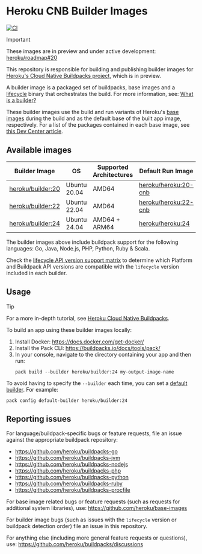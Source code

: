 # Heroku CNB Builder Images

[![CI](https://github.com/heroku/cnb-builder-images/actions/workflows/build-test-publish.yml/badge.svg)](https://github.com/heroku/cnb-builder-images/actions/workflows/build-test-publish.yml)

> [!IMPORTANT]
> These images are in preview and under active development: [heroku/roadmap#20](https://github.com/heroku/roadmap/issues/20)

This repository is responsible for building and publishing builder images for [Heroku's Cloud Native Buildpacks project](https://github.com/heroku/buildpacks), which is in preview.

A builder image is a packaged set of buildpacks, base images and a [lifecycle](https://github.com/buildpacks/lifecycle)
binary that orchestrates the build. For more information, see: [What is a builder?](https://buildpacks.io/docs/for-platform-operators/concepts/builder/)

These builder images use the build and run variants of Heroku's [base images](https://github.com/heroku/base-images)
during the build and as the default base of the built app image, respectively. For a list of the packages contained
in each base image, see [this Dev Center article](https://devcenter.heroku.com/articles/stack-packages).

## Available images

| Builder Image                     | OS           | Supported Architectures | Default Run Image                   | Lifecycle Version | Status      |
|-----------------------------------|--------------|-------------------------|-------------------------------------|-------------------|-------------|
| [heroku/builder:20][builder-tags] | Ubuntu 20.04 | AMD64                   | [heroku/heroku:20-cnb][heroku-tags] | 0.20.0            | Deprecated  |
| [heroku/builder:22][builder-tags] | Ubuntu 22.04 | AMD64                   | [heroku/heroku:22-cnb][heroku-tags] | 0.20.0            | Available   |
| [heroku/builder:24][builder-tags] | Ubuntu 24.04 | AMD64 + ARM64           | [heroku/heroku:24][heroku-tags]     | 0.20.0            | Recommended |

The builder images above include buildpack support for the following languages: Go, Java, Node.js, PHP, Python, Ruby & Scala.

Check the [lifecycle API version support matrix](https://github.com/buildpacks/lifecycle#supported-apis) to determine
which Platform and Buildpack API versions are compatible with the `lifecycle` version included in each builder.

## Usage

> [!TIP]
> For a more in-depth tutorial, see [Heroku Cloud Native Buildpacks](https://github.com/heroku/buildpacks).

To build an app using these builder images locally:

1. Install Docker: https://docs.docker.com/get-docker/
2. Install the Pack CLI: https://buildpacks.io/docs/tools/pack/
3. In your console, navigate to the directory containing your app and then run:
   ```term
   pack build --builder heroku/builder:24 my-output-image-name
   ```

To avoid having to specify the `--builder` each time, you can set a
[default builder](https://buildpacks.io/docs/tools/pack/cli/pack_config_default-builder/). For example:

```term
pack config default-builder heroku/builder:24
```

## Reporting issues

For language/buildpack-specific bugs or feature requests, file an issue against the appropriate buildpack repository:

- https://github.com/heroku/buildpacks-go
- https://github.com/heroku/buildpacks-jvm
- https://github.com/heroku/buildpacks-nodejs
- https://github.com/heroku/buildpacks-php
- https://github.com/heroku/buildpacks-python
- https://github.com/heroku/buildpacks-ruby
- https://github.com/heroku/buildpacks-procfile

For base image related bugs or feature requests (such as requests for additional system libraries), use:
https://github.com/heroku/base-images

For builder image bugs (such as issues with the `lifecycle` version or buildpack detection order) file an issue in this repository.

For anything else (including more general feature requests or questions), use:
https://github.com/heroku/buildpacks/discussions

[builder-tags]: https://hub.docker.com/r/heroku/builder/tags
[heroku-tags]: https://hub.docker.com/r/heroku/heroku/tags
